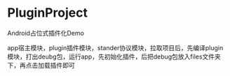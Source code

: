 # PluginProject
Android占位式插件化Demo

app宿主模块，plugin插件模块，stander协议模块，拉取项目后，先编译plugin模块，打出deubg包，运行app，先初始化插件，后把debug包放入files文件夹下，再点击加载插件即可
